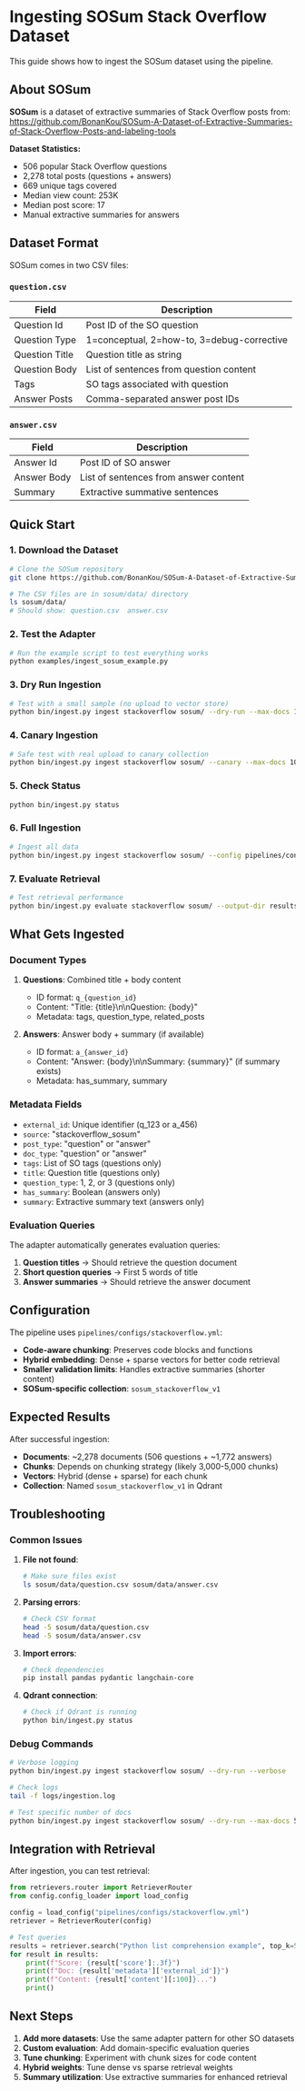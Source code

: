 # Ingesting SOSum Stack Overflow Dataset

This guide shows how to ingest the SOSum dataset using the pipeline.

## About SOSum

**SOSum** is a dataset of extractive summaries of Stack Overflow posts from:
https://github.com/BonanKou/SOSum-A-Dataset-of-Extractive-Summaries-of-Stack-Overflow-Posts-and-labeling-tools

**Dataset Statistics:**
- 506 popular Stack Overflow questions
- 2,278 total posts (questions + answers)
- 669 unique tags covered
- Median view count: 253K
- Median post score: 17
- Manual extractive summaries for answers

## Dataset Format

SOSum comes in two CSV files:

### `question.csv`
| Field | Description |
|-------|-------------|
| Question Id | Post ID of the SO question |
| Question Type | 1=conceptual, 2=how-to, 3=debug-corrective |
| Question Title | Question title as string |
| Question Body | List of sentences from question content |
| Tags | SO tags associated with question |
| Answer Posts | Comma-separated answer post IDs |

### `answer.csv`
| Field | Description |
|-------|-------------|
| Answer Id | Post ID of SO answer |
| Answer Body | List of sentences from answer content |
| Summary | Extractive summative sentences |

## Quick Start

### 1. Download the Dataset

```bash
# Clone the SOSum repository
git clone https://github.com/BonanKou/SOSum-A-Dataset-of-Extractive-Summaries-of-Stack-Overflow-Posts-and-labeling-tools.git sosum

# The CSV files are in sosum/data/ directory
ls sosum/data/
# Should show: question.csv  answer.csv
```

### 2. Test the Adapter

```bash
# Run the example script to test everything works
python examples/ingest_sosum_example.py
```

### 3. Dry Run Ingestion

```bash
# Test with a small sample (no upload to vector store)
python bin/ingest.py ingest stackoverflow sosum/ --dry-run --max-docs 10 --verbose
```

### 4. Canary Ingestion

```bash
# Safe test with real upload to canary collection
python bin/ingest.py ingest stackoverflow sosum/ --canary --max-docs 100 --verify
```

### 5. Check Status

```bash
python bin/ingest.py status
```

### 6. Full Ingestion

```bash
# Ingest all data
python bin/ingest.py ingest stackoverflow sosum/ --config pipelines/configs/stackoverflow.yml
```

### 7. Evaluate Retrieval

```bash
# Test retrieval performance
python bin/ingest.py evaluate stackoverflow sosum/ --output-dir results/sosum/
```

## What Gets Ingested

### Document Types

1. **Questions**: Combined title + body content
   - ID format: `q_{question_id}`
   - Content: "Title: {title}\n\nQuestion: {body}"
   - Metadata: tags, question_type, related_posts

2. **Answers**: Answer body + summary (if available)
   - ID format: `a_{answer_id}`
   - Content: "Answer: {body}\n\nSummary: {summary}" (if summary exists)
   - Metadata: has_summary, summary

### Metadata Fields

- `external_id`: Unique identifier (q_123 or a_456)
- `source`: "stackoverflow_sosum"
- `post_type`: "question" or "answer"
- `doc_type`: "question" or "answer"
- `tags`: List of SO tags (questions only)
- `title`: Question title (questions only)
- `question_type`: 1, 2, or 3 (questions only)
- `has_summary`: Boolean (answers only)
- `summary`: Extractive summary text (answers only)

### Evaluation Queries

The adapter automatically generates evaluation queries:

1. **Question titles** → Should retrieve the question document
2. **Short question queries** → First 5 words of title
3. **Answer summaries** → Should retrieve the answer document

## Configuration

The pipeline uses `pipelines/configs/stackoverflow.yml`:

- **Code-aware chunking**: Preserves code blocks and functions
- **Hybrid embedding**: Dense + sparse vectors for better code retrieval
- **Smaller validation limits**: Handles extractive summaries (shorter content)
- **SOSum-specific collection**: `sosum_stackoverflow_v1`

## Expected Results

After successful ingestion:

- **Documents**: ~2,278 documents (506 questions + ~1,772 answers)
- **Chunks**: Depends on chunking strategy (likely 3,000-5,000 chunks)
- **Vectors**: Hybrid (dense + sparse) for each chunk
- **Collection**: Named `sosum_stackoverflow_v1` in Qdrant

## Troubleshooting

### Common Issues

1. **File not found**:
   ```bash
   # Make sure files exist
   ls sosum/data/question.csv sosum/data/answer.csv
   ```

2. **Parsing errors**:
   ```bash
   # Check CSV format
   head -5 sosum/data/question.csv
   head -5 sosum/data/answer.csv
   ```

3. **Import errors**:
   ```bash
   # Check dependencies
   pip install pandas pydantic langchain-core
   ```

4. **Qdrant connection**:
   ```bash
   # Check if Qdrant is running
   python bin/ingest.py status
   ```

### Debug Commands

```bash
# Verbose logging
python bin/ingest.py ingest stackoverflow sosum/ --dry-run --verbose

# Check logs
tail -f logs/ingestion.log

# Test specific number of docs
python bin/ingest.py ingest stackoverflow sosum/ --dry-run --max-docs 5
```

## Integration with Retrieval

After ingestion, you can test retrieval:

```python
from retrievers.router import RetrieverRouter
from config.config_loader import load_config

config = load_config("pipelines/configs/stackoverflow.yml")
retriever = RetrieverRouter(config)

# Test queries
results = retriever.search("Python list comprehension example", top_k=5)
for result in results:
    print(f"Score: {result['score']:.3f}")
    print(f"Doc: {result['metadata']['external_id']}")
    print(f"Content: {result['content'][:100]}...")
    print()
```

## Next Steps

1. **Add more datasets**: Use the same adapter pattern for other SO datasets
2. **Custom evaluation**: Add domain-specific evaluation queries
3. **Tune chunking**: Experiment with chunk sizes for code content
4. **Hybrid weights**: Tune dense vs sparse retrieval weights
5. **Summary utilization**: Use extractive summaries for enhanced retrieval
